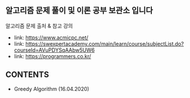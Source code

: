 ## 알고리즘 문제 풀이 및 이론 공부 보관소 입니다


알고리즘 문제 출처 & 참고 강의
* link: <https://www.acmicpc.net/>
* link: <https://swexpertacademy.com/main/learn/course/subjectList.do?courseId=AVuPDYSqAAbw5UW6>
* link: <https://programmers.co.kr/>



## CONTENTS
* Greedy Algorithm (16.04.2020)
